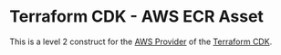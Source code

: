 # Terraform CDK - AWS ECR Asset

This is a level 2 construct for the [AWS Provider](https://cdk.tf/provider/aws) of the [Terraform CDK](https://cdk.tf).